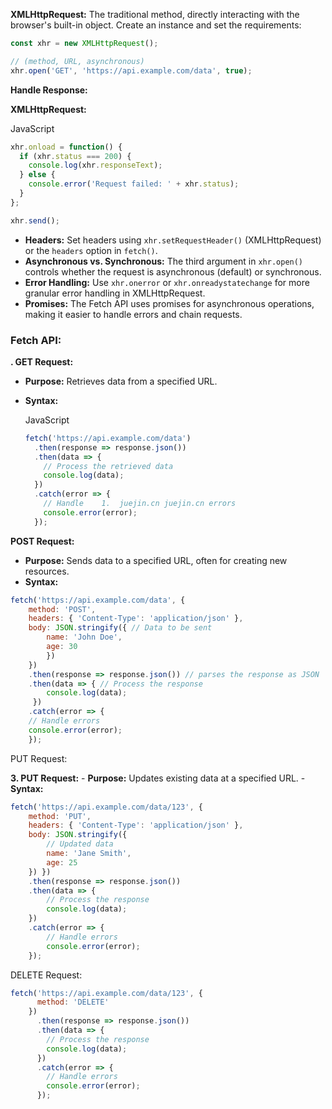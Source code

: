 **XMLHttpRequest:** The traditional method, directly interacting with the browser's built-in object.
Create an instance and set the requirements:
```js
const xhr = new XMLHttpRequest();

// (method, URL, asynchronous)
xhr.open('GET', 'https://api.example.com/data', true); 
```

**Handle Response:**

**XMLHttpRequest:**

JavaScript

```js
xhr.onload = function() {
  if (xhr.status === 200) {
    console.log(xhr.responseText);
  } else {
    console.error('Request failed: ' + xhr.status);
  }
};

xhr.send();
```

- **Headers:** Set headers using `xhr.setRequestHeader()` (XMLHttpRequest) or the `headers` option in `fetch()`.
- **Asynchronous vs. Synchronous:** The third argument in `xhr.open()` controls whether the request is asynchronous (default) or synchronous.
- **Error Handling:** Use `xhr.onerror` or `xhr.onreadystatechange` for more granular error handling in XMLHttpRequest.
- **Promises:** The Fetch API uses promises for asynchronous operations, making it easier to handle errors and chain requests.

### Fetch API:

**. GET Request:**

- **Purpose:** Retrieves data from a specified URL.
- **Syntax:**
    
    JavaScript
    
    ```js
    fetch('https://api.example.com/data')
      .then(response => response.json())
      .then(data => {
        // Process the retrieved data
        console.log(data);
      })
      .catch(error => {
        // Handle    1.  juejin.cn juejin.cn errors
        console.error(error);
      });
    ```

**POST Request:**

- **Purpose:** Sends data to a specified URL, often for creating new resources.
- **Syntax:**
```js
fetch('https://api.example.com/data', { 
	method: 'POST',
	headers: { 'Content-Type': 'application/json' },
	body: JSON.stringify({ // Data to be sent 
		name: 'John Doe',
		age: 30 
		})
	}) 
	.then(response => response.json()) // parses the response as JSON
	.then(data => { // Process the response
		console.log(data);
	 })
	.catch(error => { 
	// Handle errors 
	console.error(error); 
	});  

```


PUT Request:

**3. PUT Request:** - **Purpose:** Updates existing data at a specified URL. - **Syntax:** 

```javascript
fetch('https://api.example.com/data/123', {
	method: 'PUT',
	headers: { 'Content-Type': 'application/json' },
	body: JSON.stringify({
		// Updated data
		name: 'Jane Smith',
		age: 25
	}) })
	.then(response => response.json())
	.then(data => {
		// Process the response
		console.log(data);
	})
	.catch(error => {
		// Handle errors
		console.error(error);
	});
```


DELETE Request:
  
```js
fetch('https://api.example.com/data/123', {
	  method: 'DELETE'
	})
	  .then(response => response.json())
	  .then(data => {
		// Process the response
		console.log(data);
	  })
	  .catch(error => {
		// Handle errors
		console.error(error);
	  });
```

